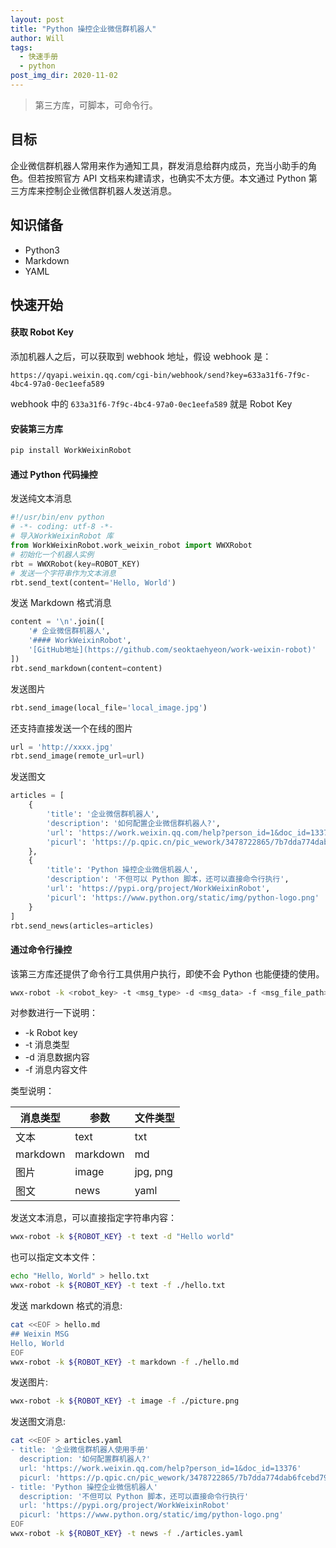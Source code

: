 ```yaml
---
layout: post
title: "Python 操控企业微信群机器人"
author: Will
tags: 
  - 快速手册
  - python
post_img_dir: 2020-11-02
---
```


> 第三方库，可脚本，可命令行。

## 目标

企业微信群机器人常用来作为通知工具，群发消息给群内成员，充当小助手的角色。但若按照官方 API 文档来构建请求，也确实不太方便。本文通过 Python 第三方库来控制企业微信群机器人发送消息。

## 知识储备

- Python3
- Markdown
- YAML

## 快速开始

#### 获取 Robot Key

添加机器人之后，可以获取到 webhook 地址，假设 webhook 是：

```text
https://qyapi.weixin.qq.com/cgi-bin/webhook/send?key=633a31f6-7f9c-4bc4-97a0-0ec1eefa589
```

webhook 中的 `633a31f6-7f9c-4bc4-97a0-0ec1eefa589` 就是 Robot Key

#### 安装第三方库

```bash
pip install WorkWeixinRobot
```

#### 通过 Python 代码操控

发送纯文本消息
```python
#!/usr/bin/env python
# -*- coding: utf-8 -*-
# 导入WorkWeixinRobot 库
from WorkWeixinRobot.work_weixin_robot import WWXRobot
# 初始化一个机器人实例
rbt = WWXRobot(key=ROBOT_KEY)
# 发送一个字符串作为文本消息
rbt.send_text(content='Hello, World')
```

发送 Markdown 格式消息

```python
content = '\n'.join([
    '# 企业微信群机器人',
    '#### WorkWeixinRobot', 
    '[GitHub地址](https://github.com/seoktaehyeon/work-weixin-robot)'
])
rbt.send_markdown(content=content)
```

发送图片

```python
rbt.send_image(local_file='local_image.jpg')
```

还支持直接发送一个在线的图片

```python
url = 'http://xxxx.jpg'
rbt.send_image(remote_url=url)
```

发送图文

```python
articles = [
    {
        'title': '企业微信群机器人',
        'description': '如何配置企业微信群机器人?', 
        'url': 'https://work.weixin.qq.com/help?person_id=1&doc_id=13376',
        'picurl': 'https://p.qpic.cn/pic_wework/3478722865/7b7dda774dab6fcebd7949815c85fb0f47681013914755be/0'
    },
    {
        'title': 'Python 操控企业微信机器人',
        'description': '不但可以 Python 脚本，还可以直接命令行执行',
        'url': 'https://pypi.org/project/WorkWeixinRobot',
        'picurl': 'https://www.python.org/static/img/python-logo.png'
    }
]
rbt.send_news(articles=articles)
```

#### 通过命令行操控

该第三方库还提供了命令行工具供用户执行，即使不会 Python 也能便捷的使用。

```bash
wwx-robot -k <robot_key> -t <msg_type> -d <msg_data> -f <msg_file_path>
```

对参数进行一下说明：

- -k      Robot key
- -t      消息类型
- -d     消息数据内容
- -f      消息内容文件

类型说明：

消息类型 |参数 |文件类型
---|---|---
文本|	text |txt
markdown| markdown |md
图片 |image	|jpg, png
图文	|news |yaml

发送文本消息，可以直接指定字符串内容：

```bash
wwx-robot -k ${ROBOT_KEY} -t text -d "Hello world"
```

也可以指定文本文件：

```bash
echo "Hello, World" > hello.txt
wwx-robot -k ${ROBOT_KEY} -t text -f ./hello.txt
```


发送 markdown 格式的消息:

```bash
cat <<EOF > hello.md
## Weixin MSG
Hello, World
EOF
wwx-robot -k ${ROBOT_KEY} -t markdown -f ./hello.md
```

发送图片:

```bash
wwx-robot -k ${ROBOT_KEY} -t image -f ./picture.png
```


发送图文消息:

```bash
cat <<EOF > articles.yaml
- title: '企业微信群机器人使用手册'
  description: '如何配置群机器人?'
  url: 'https://work.weixin.qq.com/help?person_id=1&doc_id=13376'
  picurl: 'https://p.qpic.cn/pic_wework/3478722865/7b7dda774dab6fcebd7949815c85fb0f47681013914755be/0'
- title: 'Python 操控企业微信机器人'
  description: '不但可以 Python 脚本，还可以直接命令行执行'
  url: 'https://pypi.org/project/WorkWeixinRobot'
  picurl: 'https://www.python.org/static/img/python-logo.png'
EOF
wwx-robot -k ${ROBOT_KEY} -t news -f ./articles.yaml
```
